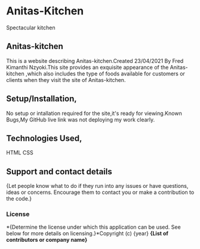 # Anitas-Kitchen
Spectacular kitchen
 ## Anitas-kitchen 
 This is a website describing Anitas-kitchen.Created  23/04/2021 By Fred Kimanthi Nzyoki.This site provides an exquisite appearance of the Anitas-kitchen ,which also includes the type of foods available for customers or clients when they visit the site of Anitas-kitchen. 
 
 ## Setup/Installation,
  No setup or intallation required for the site,it's ready for viewing.Known Bugs,My GitHub live link was not deploying my work clearly.
 ## Technologies Used,
 HTML 
CSS

## Support and contact details

{Let people know what to do if they run into any issues or have questions, ideas or concerns.  Encourage them to contact you or make a contribution to the code.}


### License
*{Determine the license under which this application can be used.  See below for more details on licensing.}*Copyright (c) {year} **{List of contributors or company name}**

